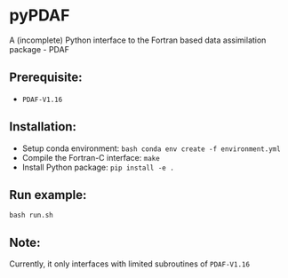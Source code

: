# pyPDAF
A (incomplete) Python interface to the Fortran based data assimilation package - PDAF

## Prerequisite:
- ```PDAF-V1.16```

## Installation:
- Setup conda environment:
```bash conda env create -f environment.yml```
- Compile the Fortran-C interface: ```make```
- Install Python package: ```pip install -e .```

## Run example:
```bash run.sh```

## Note:

Currently, it only interfaces with limited subroutines of ```PDAF-V1.16```
